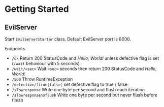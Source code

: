 # Getting Started

## EvilServer

Start `EvilServerStarter` class. Default EvilServer port is 8000.

Endpoints

- `/ok` Return 200 StatusCode and _Hello, World!_ unless defective flag is set (`/wait` behaviour with 5 seconds)
- `/wait/<sec>` Wait `<sec>` seconds then return 200 StatusCode and _Hello, World!_
- `/500` Throw RuntimeException
- `/defective/[true|false]` set defective flag to true / false
- `/slowresponse` Write one byte per second and flush each iteration
- `/slowresponsenoflush` Write one byte per second but never flush before finish

